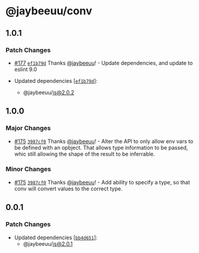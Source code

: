 # @jaybeeuu/conv

## 1.0.1

### Patch Changes

- [#177](https://github.com/jaybeeuu/jaybeeuu-dev/pull/177) [`ef1b79d`](https://github.com/jaybeeuu/jaybeeuu-dev/commit/ef1b79d66a27e2837ea87c78ad254e1eae784c3c) Thanks [@jaybeeuu](https://github.com/jaybeeuu)! - Update dependencies, and update to eslint 9.0

- Updated dependencies [[`ef1b79d`](https://github.com/jaybeeuu/jaybeeuu-dev/commit/ef1b79d66a27e2837ea87c78ad254e1eae784c3c)]:
  - @jaybeeuu/is@2.0.2

## 1.0.0

### Major Changes

- [#175](https://github.com/jaybeeuu/jaybeeuu-dev/pull/175) [`3987cf0`](https://github.com/jaybeeuu/jaybeeuu-dev/commit/3987cf04a9cbd80a1b33cf148497db0052883ef7) Thanks [@jaybeeuu](https://github.com/jaybeeuu)! - Alter the API to only allow env vars to be defined with an opbject. That allows type information to be passed, whic still allowing the shape of the result to be inferrable.

### Minor Changes

- [#175](https://github.com/jaybeeuu/jaybeeuu-dev/pull/175) [`3987cf0`](https://github.com/jaybeeuu/jaybeeuu-dev/commit/3987cf04a9cbd80a1b33cf148497db0052883ef7) Thanks [@jaybeeuu](https://github.com/jaybeeuu)! - Add ability to specify a type, so that conv will convert values to the correct type.

## 0.0.1

### Patch Changes

- Updated dependencies [[`bb4d651`](https://github.com/jaybeeuu/jaybeeuu-dev/commit/bb4d651bd3262478978fd8cb2e6c3ba56fb452e9)]:
  - @jaybeeuu/is@2.0.1
